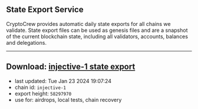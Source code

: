 ## State Export Service
CryptoCrew provides automatic daily state exports for all chains we validate. State export files can be used as genesis files and are a snapshot of the current blockchain state, including all validators, accounts, balances and delegations.

---
**Download: [injective-1 state export](https://dl.ccvalidators.com/SERVICE/injective/injective-1_export_58297970.json)**
---

- last updated: Tue Jan 23 2024 19:07:24
- chain id: `injective-1`
- export height: `58297970`
- use for: airdrops, local tests, chain recovery
